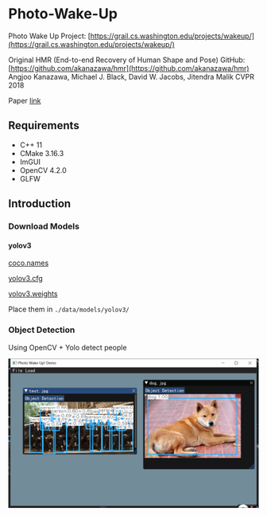 # Photo-Wake-Up

Photo Wake Up Project: [https://grail.cs.washington.edu/projects/wakeup/](https://grail.cs.washington.edu/projects/wakeup/)

Original HMR (End-to-end Recovery of Human Shape and Pose) GitHub: [https://github.com/akanazawa/hmr](https://github.com/akanazawa/hmr) Angjoo Kanazawa, Michael J. Black, David W. Jacobs, Jitendra Malik CVPR 2018

Paper [link](http://openaccess.thecvf.com/content_CVPR_2019/papers/Weng_Photo_Wake-Up_3D_Character_Animation_From_a_Single_Photo_CVPR_2019_paper.pdf)

## Requirements

* C++ 11
* CMake 3.16.3  
* ImGUI
* OpenCV 4.2.0
* GLFW

## Introduction

### Download Models

#### yolov3

[coco.names](https://raw.githubusercontent.com/pjreddie/darknet/master/data/coco.names)

[yolov3.cfg](https://github.com/pjreddie/darknet/blob/master/cfg/yolov3.cfg?raw=true)

[yolov3.weights](https://pjreddie.com/media/files/yolov3.weights)

Place them in  `./data/models/yolov3/`

### Object Detection

Using OpenCV + Yolo detect people

![image-20200419233642340](README.assets/image-20200419233642340.png)